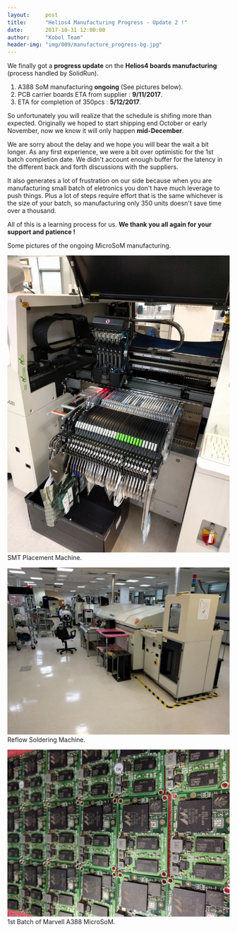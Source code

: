 ```yaml
---
layout:     post
title:      "Helios4 Manufacturing Progress - Update 2 !"
date:       2017-10-31 12:00:00
author:     "Kobol Team"
header-img: "img/009/manufacture_progress-bg.jpg"
---
```


We finally got a **progress update** on the **Helios4 boards manufacturing** (process handled by SolidRun).

1. A388 SoM manufacturing **ongoing** (See pictures below).
2. PCB carrier boards ETA from supplier : **9/11/2017**.
3. ETA for completion of 350pcs : **5/12/2017**.

So unfortunately you will realize that the schedule is shifing more than expected. Originally we hoped to start shipping end October or early November, now we know it will only happen **mid-December**.

We are sorry about the delay and we hope you will bear the wait a bit longer. As any first experience, we were a bit over optimistic for the 1st batch completion date. We didn't account enough buffer for the latency in the different back and forth discussions with the suppliers.   

It also generates a lot of frustration on our side because when you are manufacturing small batch of eletronics you don't have much leverage to push things. Plus a lot of steps require effort that is the same whichever is the size of your batch, so manufacturing only 350 units doesn't save time over a thousand.

All of this is a learning process for us. **We thank you all again for your support and patience !**

Some pictures of the ongoing MicroSoM manufacturing.

![SoM Manufacturing](/img/009/som1.jpeg) SMT Placement Machine.

![SoM Manufacturing](/img/009/som2.jpeg) Reflow Soldering Machine.

![SoM Manufacturing](/img/009/som3.jpeg) 1st Batch of Marvell A388 MicroSoM.
